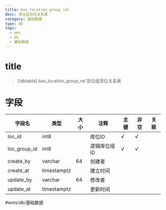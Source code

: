 ```yaml
---
title: bas_location_group_rel
desc: 货位组货位关系表
category: 基础数据
type: db
tags:
  - wms
  - db
  - 基础数据
---
```


# title
>[!dbtable] bas_location_group_rel
> 货位组货位关系表

# 字段
| 字段名 | 类型 | 大小 | 注释 | 主键 | 非空 | 关联 |
| --- | --- | --- | --- | --- | --- | --- |
| loc_id | int8 |  | 库位ID | √ | √ |  |
| loc_group_id | int8 |  | 逻辑库位组ID | √ | √ |  |
| create_by | varchar | 64 | 创建者 |  |  |  |
| create_at | timestamptz |  | 建立时间 |  |  |  |
| update_by | varchar | 64 | 修改者 |  |  |  |
| update_at | timestamptz |  | 更新时间 |  |  |  |
#wms/db/基础数据
